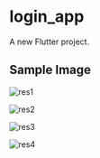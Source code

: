 # login_app

A new Flutter project.

## Sample Image

![res1](https://user-images.githubusercontent.com/44908368/87223459-d03dd000-c385-11ea-9588-ac5e0ee4eb68.png)

![res2](https://user-images.githubusercontent.com/44908368/87223460-d03dd000-c385-11ea-83d9-1bd474ee771c.png)

![res3](https://user-images.githubusercontent.com/44908368/87223457-cf0ca300-c385-11ea-9d6f-e48841bb189b.png)

![res4](https://user-images.githubusercontent.com/44908368/87223458-cfa53980-c385-11ea-9ee3-bf8b406cd975.png)
